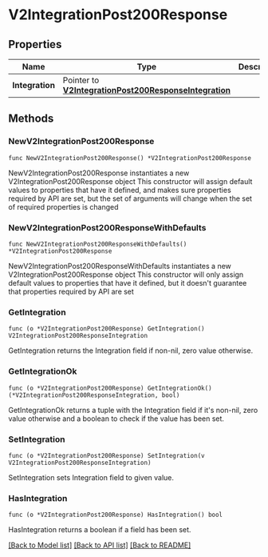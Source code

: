 # V2IntegrationPost200Response

## Properties

Name | Type | Description | Notes
------------ | ------------- | ------------- | -------------
**Integration** | Pointer to [**V2IntegrationPost200ResponseIntegration**](V2IntegrationPost200ResponseIntegration.md) |  | [optional] 

## Methods

### NewV2IntegrationPost200Response

`func NewV2IntegrationPost200Response() *V2IntegrationPost200Response`

NewV2IntegrationPost200Response instantiates a new V2IntegrationPost200Response object
This constructor will assign default values to properties that have it defined,
and makes sure properties required by API are set, but the set of arguments
will change when the set of required properties is changed

### NewV2IntegrationPost200ResponseWithDefaults

`func NewV2IntegrationPost200ResponseWithDefaults() *V2IntegrationPost200Response`

NewV2IntegrationPost200ResponseWithDefaults instantiates a new V2IntegrationPost200Response object
This constructor will only assign default values to properties that have it defined,
but it doesn't guarantee that properties required by API are set

### GetIntegration

`func (o *V2IntegrationPost200Response) GetIntegration() V2IntegrationPost200ResponseIntegration`

GetIntegration returns the Integration field if non-nil, zero value otherwise.

### GetIntegrationOk

`func (o *V2IntegrationPost200Response) GetIntegrationOk() (*V2IntegrationPost200ResponseIntegration, bool)`

GetIntegrationOk returns a tuple with the Integration field if it's non-nil, zero value otherwise
and a boolean to check if the value has been set.

### SetIntegration

`func (o *V2IntegrationPost200Response) SetIntegration(v V2IntegrationPost200ResponseIntegration)`

SetIntegration sets Integration field to given value.

### HasIntegration

`func (o *V2IntegrationPost200Response) HasIntegration() bool`

HasIntegration returns a boolean if a field has been set.


[[Back to Model list]](../README.md#documentation-for-models) [[Back to API list]](../README.md#documentation-for-api-endpoints) [[Back to README]](../README.md)


